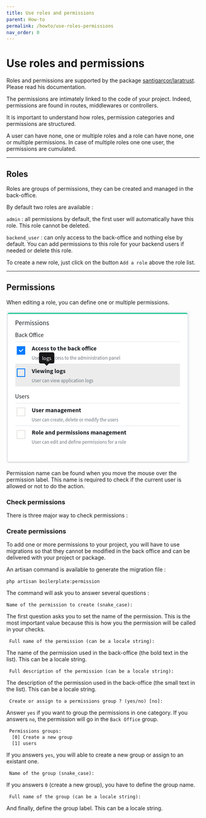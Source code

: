 ```yaml
---
title: Use roles and permissions
parent: How-to
permalink: /howto/use-roles-permissions
nav_order: 0
---
```


# Use roles and permissions

Roles and permissions are supported by the package [santigarcor/laratrust](https://laratrust.santigarcor.me/). Please read his documentation.

The permissions are intimately linked to the code of your project. Indeed, permissions are found in routes, middlewares or controllers.

It is important to understand how roles, permission categories and permissions are structured.

A user can have none, one or multiple roles and a role can have none, one or multiple permissions. In case of multiple roles one one user, the permissions are cumulated.

---

## Roles

Roles are groups of permissions, they can be created and managed in the back-office.

By default two roles are available : 

`admin` : all permissions by default, the first user will automatically have this role. This role cannot be deleted. 

`backend_user` : can only access to the back-office and nothing else by default. You can add permissions to this role for your backend users if needed or delete this role.

To create a new role, just click on the button `Add a role` above the role list.

---

## Permissions

When editing a role, you can define one or multiple permissions. 

![TinyMCE](../assets/img/permissions.png)

Permission name can be found when you move the mouse over the permission label. This name is required to check if the current user is allowed or not to do the action.

### Check permissions

There is three major way to check permissions :

### Create permissions

To add one or more permissions to your project, you will have to use migrations so that they cannot be modified in the back office and can be delivered with your project or package.

An artisan command is available to generate the migration file :

```
php artisan boilerplate:permission
```

The command will ask you to answer several questions :

```
Name of the permission to create (snake_case):
```

The first question asks you to set the name of the permission. 
This is the most important value because this is how you the permission will be called in your checks.  

```
 Full name of the permission (can be a locale string):
``` 

The name of the permission used in the back-office (the bold text in the list). This can be a locale string. 

```
 Full description of the permission (can be a locale string):
```

The description of the permission used in the back-office (the small text in the list). This can be a locale string.

```
 Create or assign to a permissions group ? (yes/no) [no]:
```

Answer `yes` if you want to group the permissions in one category. If you answers `no`, the permission will go in the `Back Office` group.

```
 Permissions groups:
  [0] Create a new group
  [1] users
```

If you answers `yes`, you will able to create a new group or assign to an existant one.

```
 Name of the group (snake_case):
```

If you answers `0` (create a new group), you have to define the group name.

```
 Full name of the group (can be a locale string):
```

And finally, define the group label. This can be a locale string.